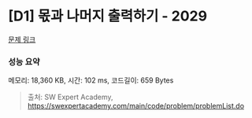 # [D1] 몫과 나머지 출력하기 - 2029 

[문제 링크](https://swexpertacademy.com/main/code/problem/problemDetail.do?contestProbId=AV5QGNvKAtEDFAUq) 

### 성능 요약

메모리: 18,360 KB, 시간: 102 ms, 코드길이: 659 Bytes



> 출처: SW Expert Academy, https://swexpertacademy.com/main/code/problem/problemList.do